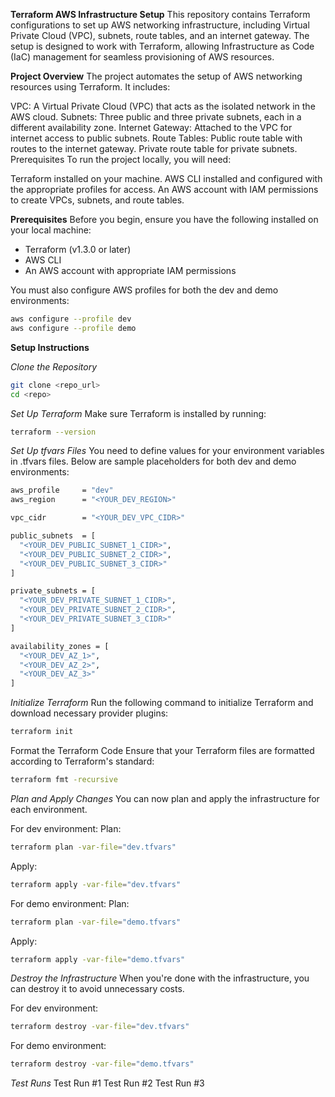 **Terraform AWS Infrastructure Setup**
This repository contains Terraform configurations to set up AWS networking infrastructure, including Virtual Private Cloud (VPC), subnets, route tables, and an internet gateway. The setup is designed to work with Terraform, allowing Infrastructure as Code (IaC) management for seamless provisioning of AWS resources.

**Project Overview**
The project automates the setup of AWS networking resources using Terraform. It includes:

VPC: A Virtual Private Cloud (VPC) that acts as the isolated network in the AWS cloud.
Subnets: Three public and three private subnets, each in a different availability zone.
Internet Gateway: Attached to the VPC for internet access to public subnets.
Route Tables:
Public route table with routes to the internet gateway.
Private route table for private subnets.
Prerequisites
To run the project locally, you will need:

Terraform installed on your machine.
AWS CLI installed and configured with the appropriate profiles for access.
An AWS account with IAM permissions to create VPCs, subnets, and route tables.

**Prerequisites**
Before you begin, ensure you have the following installed on your local machine:

- Terraform (v1.3.0 or later)
- AWS CLI
- An AWS account with appropriate IAM permissions
  
You must also configure AWS profiles for both the dev and demo environments:
````bash
aws configure --profile dev
aws configure --profile demo
````

**Setup Instructions**

*Clone the Repository*
````bash
git clone <repo_url>
cd <repo>
````

*Set Up Terraform*
Make sure Terraform is installed by running:

````bash
terraform --version
````

*Set Up tfvars Files*
You need to define values for your environment variables in .tfvars files. Below are sample placeholders for both dev and demo environments:
````bash
aws_profile     = "dev"                 
aws_region      = "<YOUR_DEV_REGION>"   

vpc_cidr        = "<YOUR_DEV_VPC_CIDR>" 

public_subnets  = [                    
  "<YOUR_DEV_PUBLIC_SUBNET_1_CIDR>",    
  "<YOUR_DEV_PUBLIC_SUBNET_2_CIDR>",    
  "<YOUR_DEV_PUBLIC_SUBNET_3_CIDR>"     
]

private_subnets = [                     
  "<YOUR_DEV_PRIVATE_SUBNET_1_CIDR>",   
  "<YOUR_DEV_PRIVATE_SUBNET_2_CIDR>",   
  "<YOUR_DEV_PRIVATE_SUBNET_3_CIDR>"    
]

availability_zones = [                  
  "<YOUR_DEV_AZ_1>",                    
  "<YOUR_DEV_AZ_2>",                    
  "<YOUR_DEV_AZ_3>"                     
]
````

*Initialize Terraform*
Run the following command to initialize Terraform and download necessary provider plugins:
````bash
terraform init
````

Format the Terraform Code
Ensure that your Terraform files are formatted according to Terraform's standard:

````bash
terraform fmt -recursive
````

*Plan and Apply Changes*
You can now plan and apply the infrastructure for each environment.

For dev environment:
Plan:
````bash
terraform plan -var-file="dev.tfvars"
````
Apply:
````bash
terraform apply -var-file="dev.tfvars"
````

For demo environment:
Plan:
````bash
terraform plan -var-file="demo.tfvars"
````
Apply:
````bash
terraform apply -var-file="demo.tfvars"
````

*Destroy the Infrastructure*
When you're done with the infrastructure, you can destroy it to avoid unnecessary costs.

For dev environment:
````bash
terraform destroy -var-file="dev.tfvars"
````

For demo environment:
````bash
terraform destroy -var-file="demo.tfvars"
````

*Test Runs*
Test Run #1
Test Run #2
Test Run #3